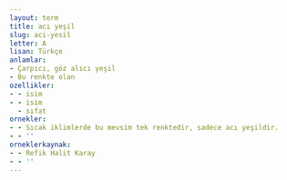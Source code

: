 ```yaml
---
layout: term
title: acı yeşil
slug: aci-yesil
letter: A
lisan: Türkçe
anlamlar:
- Çarpıcı, göz alıcı yeşil
- Bu renkte olan
ozellikler:
- - isim
- - isim
  - sıfat
ornekler:
- - Sıcak iklimlerde bu mevsim tek renktedir, sadece acı yeşildir.
- - ''
orneklerkaynak:
- - Refik Halit Karay
- - ''
---
```

